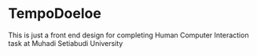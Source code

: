 # TempoDoeloe

This is just a front end design for completing Human Computer Interaction task at Muhadi Setiabudi University
